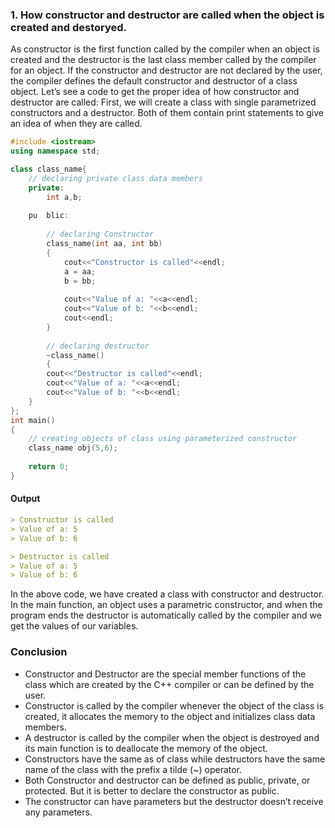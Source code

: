 ### 1. How constructor and destructor are called when the object is created and destoryed.

As constructor is the first function called by the compiler when an object is created and the destructor is the last class member called by the compiler for an object. If the constructor and destructor are not declared by the user, the compiler defines the default constructor and destructor of a class object.
Let’s see a code to get the proper idea of how constructor and destructor are called:
First, we will create a class with single parametrized constructors and a destructor. Both of them contain print statements to give an idea of when they are called.

```cpp
#include <iostream>
using namespace std;

class class_name{
    // declaring private class data members 
    private:
        int a,b;
    
    pu  blic: 
    
        // declaring Constructor
        class_name(int aa, int bb)
        {
            cout<<"Constructor is called"<<endl;
            a = aa;
            b = bb;
            
            cout<<"Value of a: "<<a<<endl;
            cout<<"Value of b: "<<b<<endl;
            cout<<endl;
        }
    
        // declaring destructor
        ~class_name()
        {
        cout<<"Destructor is called"<<endl;
        cout<<"Value of a: "<<a<<endl;
        cout<<"Value of b: "<<b<<endl;
    }  
};
int main() 
{
    // creating objects of class using parameterized constructor
    class_name obj(5,6);
    
    return 0;
}
```

#### Output

```md
> Constructor is called
> Value of a: 5
> Value of b: 6

> Destructor is called
> Value of a: 5
> Value of b: 6
```

In the above code, we have created a class with constructor and destructor. In the main function, an object uses a parametric constructor, and when the program ends the destructor is automatically called by the compiler and we get the values of our variables.

### Conclusion

- Constructor and Destructor are the special member functions of the class which are created by the C++ compiler or can be defined by the user.
- Constructor is called by the compiler whenever the object of the class is created, it allocates the memory to the object and initializes class data members.
- A destructor is called by the compiler when the object is destroyed and its main function is to deallocate the memory of the object.
- Constructors have the same as of class while destructors have the same name of the class with the prefix a tilde (~) operator.
- Both Constructor and destructor can be defined as public, private, or protected. But it is better to declare the constructor as public.
- The constructor can have parameters but the destructor doesn’t receive any parameters.
